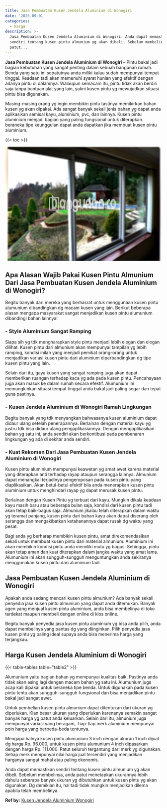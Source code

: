 ```yaml
---
title: Jasa Pembuatan Kusen Jendela Aluminium di Wonogiri
date: '2025-09-01'
categories:
  - harga
description: >-
  Jasa Pembuatan Kusen Jendela Aluminium di Wonogiri. Anda dapat memastikan
  sendiri tentang kusen pintu almunium yg akan dibeli. Sebelum membelinya, anda
  patut...
---
```


**Jasa Pembuatan Kusen Jendela Aluminium di Wonogiri** – Pintu bakal jadi bagian kebutuhan yang sangat penting dalam sebuah bangunan rumah. Benda yang satu ini sepatutnya anda miliki kalau sudah mempunyai tempat tinggal. Keadaan tadi akan memenuhi syarat hunian yang efektif dengan adanya pintu di dalamnya. Walaupun semacam itu, pintu tidak akan berdiri saja tanpa bantuan alat yang lain, yakni kusen pintu yg mewujudkan situasi pintu bisa digunakan.

Masing-masing orang yg ingin membikin pintu tastinya memikirkan bahan kusen yg akan dipakai. Ada sangat banyak sekali jenis bahan yg dapat anda aplikasikan semisal kayu, aluminium, pvc, dan lainnya. Kusen pintu aluminium menjadi bagian yang paling fungsional untuk diterapkan. beraneka tipe keunggulan dapat anda dapatkan jika membuat kusen pintu aluminium.

{{< toc >}}

![Jasa Pembuatan Kusen Jendela Aluminium di Wonogiri](/images/harga-kusen-jendela-alumunium-23.png)

## Apa Alasan Wajib Pakai Kusen Pintu Almunium Dari Jasa Pembuatan Kusen Jendela Aluminium di Wonogiri?

Begitu banyak dari mereka yang berhasrat untuk menggunaan kusen pintu alumunium dibandingkan dg macam kusen yang lain. Berikut beberapa alasan mengapa masyarakat sangat menjadikan kusen pintu alumunium dibandingi bahan lainnya!

### \- Style Aluminium Sangat Ramping

Siapa sih yg tdk mengharapkan style pintu menjadi lebih elegan dan elegan dilihat. Kusen pintu dari almunium akan mempunyai tampilan yg lebih ramping, kondisi inilah yang menjadi pemikat orang-orang untuk menjadikan variasi kusen pintu dari aluminium diperbandingkan dg tipe kusen pintu yang lain.

Selain dari itu, gaya kusen yang sangat ramping juga akan dapat memberikan ruangan terhadap kaca yg ada pada kusen pintu. Pencahayaan juga akan masuk ke dalam rumah secara efektif. Alumunium ini memungkinkan situasi tempat tinggal anda bakal jadi paling segar dan tepat guna pastinya.

### \- Kusen Jendela Aluminium di Wonogiri Ramah Lingkungan

Begitu banyak yang tdk menyangkan bahwasanya kusen aluminium dapat didaur ulang setelah penerapannya. Berlainan dengan material kayu yg justru tdk bisa didaur ulang pengaplikasiannya. Dengan mengaplikasikan bahan yg satu ini, anda sendiri akan berkontibusi pada pembenaran lingkungan yg ada di sekitar anda sendiri.

### \- Kuat Rekomen Dari Jasa Pembuatan Kusen Jendela Aluminium di Wonogiri

Kusen pintu aluminium mempunyai keawetan yg amat awet karena material yang diterapkan anti terhadap rayap ataupun serangga lainnya. Almunium dapat menangkal terjadinya pengeroposan pada kusen pintu yang diaplikasikan. Akan betul-betul efektif bila anda menerapkan kusen pintu aluminium untuk menghindari rayap yg dapat merusak kusen pintu.

Berlainan dengan Kusen Pintu yg terbuat dari kayu. Mungkin dikala keadaan kayu masih baru atau beberapa bulan saja, kondisi dari kusen pintu tadi akan tetap baik-bagus saja. Almunium jikalau telah diterapkan dalam waktu yg teramat panjang, kusen pintu dari bahan kayu akan dapat diserang oleh serangga dan mengakibatkan ketahanannya dapat rusak dg waktu yang pesat.

Bagi anda yg berharap membikin kusen pintu, amat direkomendasikan sekali untuk membuat kusen pintu dari material almunium. Aluminium ini akan membikin kondisi pintu anda memiliki mutu yg bagus. Sehingga, pintu akan tetap aman dan kuat diterapkan dalam jangka waktu yang amat lama. Alumunium ini akan sungguh-sungguh menguntungkan anda sekiranya menggunakan kusen pintu dari aluminium tadi.

## Jasa Pembuatan Kusen Jendela Aluminium di Wonogiri

Apakah anda sedang mencari kusen pintu almunium? Ada banyak sekali penyedia jasa kusen pintu almunium yang dapat anda ditemukan. Banyak agen yang menjual kusen pintu aluminium, anda bisa membelinya di toko terdekat maupun membeli dengan online di kios online.

Begitu banyak penyedia jasa kusen pintu aluminium yg bisa anda pilih, anda dapat membelinya yang pantas dg yang diinginkan. Pilih penyedia jasa kusen pintu yg paling ideal supaya anda bisa menerima harga yang terjangkau.

## Harga Kusen Jendela Aluminium di Wonogiri

{{< table-tables table="table2" >}}

Alumunium yaitu bagian bahan yg mempunyai kualitas baik. Pastinya anda tidak akan asing lagi dengan macam bahan yg satu ini. Alumunium juga acap kali dipakai untuk beraneka tipe benda. Untuk digunakan pada kusen pintu tentu akan sungguh-sungguh fungsional dan bisa menjadikan pintu bakal jadi sangat awet.

Untuk pembelian kusen pintu almunium dapat ditentukan dari ukuran yg diperlukan. Kian besar ukuran yang diperlukan karenanya semakin sangat banyak harga yg patut anda keluarkan. Selain dari itu, almunium juga mempunyai variasi yang beragam, Tiap-tiap merk aluminium mempunyai poin harga yang berbeda-beda tentunya.

Mengapa halnya kusen pintu alumunium 3 inch dengan ukuran 1 inch dijual dg harga Rp. 96.000, untuk kusen pintu alumunium 4 inch dipasarkan dengan harga Rp. 111.000. Patut seluruh tergantung dari merk yg digunakan. Setiap merk mempunyai nilai harga jual tersendiri yang menjadikan harganya sangat mahal atau paling ekonomis.

Anda dapat memastikan sendiri tentang kusen pintu almunium yg akan dibeli. Sebelum membelinya, anda patut menetapkan ukurannya lebih dahulu seberapa banyak ukuran yg dibutuhkan untuk kusen pintu yg akan digunakan. Dg demikian itu, hal tadi tidak mungkin menjadikan dilema apabila telah membelinya.

**Ref by:** [Kusen Jendela Aluminium Wonogiri](https://id.wikipedia.org/wiki/Kusen)
